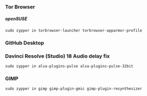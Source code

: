 ### Tor Browser

##### openSUSE

```
sudo zypper in torbrowser-launcher torbrowser-apparmor-profile
```

### GitHub Desktop


### Davinci Resolve (Studio) 18 Audio delay fix

```
sudo zypper in alsa-plugins-pulse alsa-plugins-pulse-32bit
```

### GIMP

```
sudo zypper in gimp gimp-plugin-gmic gimp-plugin-resynthesizer
```
